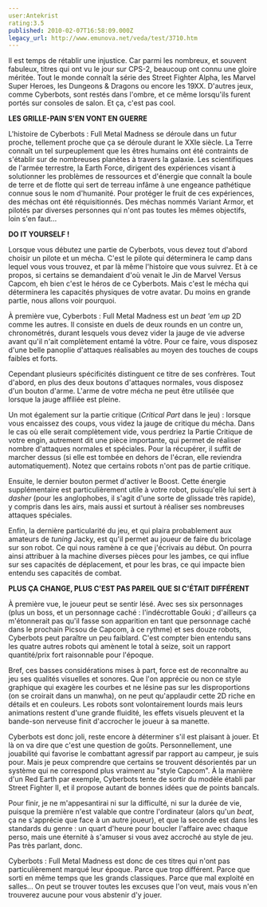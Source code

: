 ```yaml
---
user:Antekrist
rating:3.5
published: 2010-02-07T16:58:09.000Z
legacy_url: http://www.emunova.net/veda/test/3710.htm
---
```

Il est temps de rétablir une injustice. Car parmi les nombreux, et souvent fabuleux, titres qui ont vu le jour sur CPS-2, beaucoup ont connu une gloire méritée. Tout le monde connaît la série des Street Fighter Alpha, les Marvel Super Heroes, les Dungeons & Dragons ou encore les 19XX. D'autres jeux, comme Cyberbots, sont restés dans l'ombre, et ce même lorsqu'ils furent portés sur consoles de salon. Et ça, c'est pas cool.  

  

**LES GRILLE-PAIN S'EN VONT EN GUERRE**  

L'histoire de Cyberbots : Full Metal Madness se déroule dans un futur proche, tellement proche que ça se déroule durant le XXIe siècle. La Terre connaît un tel surpeuplement que les êtres humains ont été contraints de s'établir sur de nombreuses planètes à travers la galaxie. Les scientifiques de l'armée terrestre, la Earth Force, dirigent des expériences visant à solutionner les problèmes de ressources et d'énergie que connaît la boule de terre et de flotte qui sert de terreau infâme à une engeance pathétique connue sous le nom d'humanité. Pour protéger le fruit de ces expériences, des méchas ont été réquisitionnés. Des méchas nommés Variant Armor, et pilotés par diverses personnes qui n'ont pas toutes les mêmes objectifs, loin s'en faut...  

  

**DO IT YOURSELF !**  

Lorsque vous débutez une partie de Cyberbots, vous devez tout d'abord choisir un pilote et un mécha. C'est le pilote qui déterminera le camp dans lequel vous vous trouvez, et par là même l'histoire que vous suivrez. Et à ce propos, si certains se demandaient d'où venait le Jin de Marvel Versus Capcom, eh bien c'est le héros de ce Cyberbots. Mais c'est le mécha qui déterminera les capacités physiques de votre avatar. Du moins en grande partie, nous allons voir pourquoi.  

À première vue, Cyberbots : Full Metal Madness est un _beat 'em up_ 2D comme les autres. Il consiste en duels de deux rounds en un contre un, chronométrés, durant lesquels vous devez vider la jauge de vie adverse avant qu'il n'ait complètement entamé la vôtre. Pour ce faire, vous disposez d'une belle panoplie d'attaques réalisables au moyen des touches de coups faibles et forts.  

Cependant plusieurs spécificités distinguent ce titre de ses confrères. Tout d'abord, en plus des deux boutons d'attaques normales, vous disposez d'un bouton d'arme. L'arme de votre mécha ne peut être utilisée que lorsque la jauge affiliée est pleine.   

Un mot également sur la partie critique (_Critical Part_ dans le jeu) : lorsque vous encaissez des coups, vous videz la jauge de critique du mécha. Dans le cas où elle serait complètement vide, vous perdriez la Partie Critique de votre engin, autrement dit une pièce importante, qui permet de réaliser nombre d'attaques normales et spéciales. Pour la récupérer, il suffit de marcher dessus (si elle est tombée en dehors de l'écran, elle reviendra automatiquement). Notez que certains robots n'ont pas de partie critique.  

Ensuite, le dernier bouton permet d'activer le Boost. Cette énergie supplémentaire est particulièrement utile à votre robot, puisqu'elle lui sert à _dasher_ (pour les anglophobes, il s'agit d'une sorte de glissade très rapide), y compris dans les airs, mais aussi et surtout à réaliser ses nombreuses attaques spéciales.  

Enfin, la dernière particularité du jeu, et qui plaira probablement aux amateurs de _tuning_ Jacky, est qu'il permet au joueur de faire du bricolage sur son robot. Ce qui nous ramène à ce que j'écrivais au début. On pourra ainsi attribuer à la machine diverses pièces pour les jambes, ce qui influe sur ses capacités de déplacement, et pour les bras, ce qui impacte bien entendu ses capacités de combat.  

  

**PLUS ÇA CHANGE, PLUS C'EST PAS PAREIL QUE SI C'ÉTAIT DIFFÉRENT**  

À première vue, le joueur peut se sentir lésé. Avec ses six personnages (plus un boss, et un personnage caché : l'indécrottable Gouki ; d'ailleurs ça m'étonnerait pas qu'il fasse son apparition en tant que personnage caché dans le prochain Picsou de Capcom, à ce rythme) et ses douze robots, Cyberbots peut paraître un peu faiblard. C'est compter bien entendu sans les quatre autres robots qui amènent le total à seize, soit un rapport quantité/prix fort raisonnable pour l'époque.  

Bref, ces basses considérations mises à part, force est de reconnaître au jeu ses qualités visuelles et sonores. Que l'on apprécie ou non ce style graphique qui exagère les courbes et ne lésine pas sur les disproportions (on se croirait dans un manwha), on ne peut qu'applaudir cette 2D riche en détails et en couleurs. Les robots sont volontairement lourds mais leurs animations restent d'une grande fluidité, les effets visuels pleuvent et la bande-son nerveuse finit d'accrocher le joueur à sa manette.  

Cyberbots est donc joli, reste encore à déterminer s'il est plaisant à jouer. Et là on va dire que c'est une question de goûts. Personnellement, une jouabilité qui favorise le combattant agressif par rapport au campeur, je suis pour. Mais je peux comprendre que certains se trouvent désorientés par un système qui ne correspond plus vraiment au "style Capcom". À la manière d'un Red Earth par exemple, Cyberbots tente de sortir du modèle établi par Street Fighter II, et il propose autant de bonnes idées que de points bancals.  

Pour finir, je ne m'appesantirai ni sur la difficulté, ni sur la durée de vie, puisque la première n'est valable que contre l'ordinateur (alors qu'un _beat_, ça ne s'apprécie que face à un autre joueur), et que la seconde est dans les standards du genre : un quart d'heure pour boucler l'affaire avec chaque perso, mais une éternité à s'amuser si vous avez accroché au style de jeu. Pas très parlant, donc.  

Cyberbots : Full Metal Madness est donc de ces titres qui n'ont pas particulièrement marqué leur époque. Parce que trop différent. Parce que sorti en même temps que les grands classiques. Parce que mal exploité en salles... On peut se trouver toutes les excuses que l'on veut, mais vous n'en trouverez aucune pour vous abstenir d'y jouer.